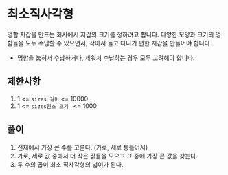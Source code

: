# 최소직사각형

명함 지갑을 만드는 회사에서 지갑의 크기를 정하려고 합니다. 
다양한 모양과 크기의 명함들을 모두 수납할 수 있으면서, 
작아서 들고 다니기 편한 지갑을 만들어야 합니다. 

* 명함을 눕혀서 수납하거나, 세워서 수납하는 경우 모두 고려해야 합니다.

## 제한사항
1. 1 <= ```sizes 길이``` <= 10000
2. 1 <= ```sizes원소 크기 ``` <= 1000

## 풀이
1. 전체에서 가장 큰 수를 고른다. (가로, 세로 통틀어서)
2. 가로, 세로 값 중에서 더 작은 값들을 모으고 그 중에 가장 큰 값을 찾는다.
3. 두 수의 곱이 최소 직사각형의 넓이가 된다.
